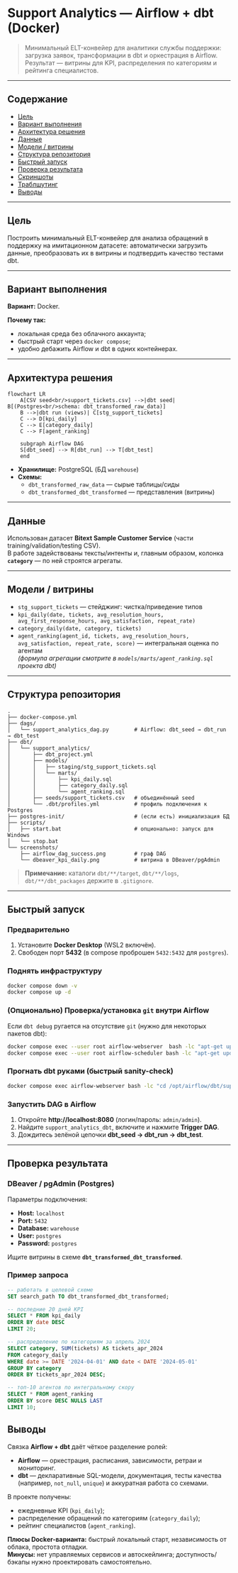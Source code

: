 # Support Analytics — Airflow + dbt (Docker)

> Минимальный ELT-конвейер для аналитики службы поддержки: загрузка заявок, трансформации в dbt и оркестрация в Airflow. Результат — витрины для KPI, распределения по категориям и рейтинга специалистов.

---

## Содержание

- [Цель](#цель)
- [Вариант выполнения](#вариант-выполнения)
- [Архитектура решения](#архитектура-решения)
- [Данные](#данные)
- [Модели / витрины](#модели--витрины)
- [Структура репозитория](#структура-репозитория)
- [Быстрый запуск](#быстрый-запуск)
- [Проверка результата](#проверка-результата)
- [Скриншоты](#скриншоты)
- [Траблшутинг](#траблшутинг)
- [Выводы](#выводы)

---

## Цель

Построить минимальный ELT-конвейер для анализа обращений в поддержку на имитационном датасете: автоматически загрузить данные, преобразовать их в витрины и подтвердить качество тестами dbt.

---

## Вариант выполнения

**Вариант:** Docker.

**Почему так:**
- локальная среда без облачного аккаунта;
- быстрый старт через `docker compose`;
- удобно дебажить Airflow и dbt в одних контейнерах.

---

## Архитектура решения

```mermaid
flowchart LR
    A[CSV seed<br/>support_tickets.csv] -->|dbt seed| B[(Postgres<br/>schema: dbt_transformed_raw_data)]
    B -->|dbt run (views)| C[stg_support_tickets]
    C --> D[kpi_daily]
    C --> E[category_daily]
    C --> F[agent_ranking]

    subgraph Airflow DAG
    S[dbt_seed] --> R[dbt_run] --> T[dbt_test]
    end
```

- **Хранилище:** PostgreSQL (БД `warehouse`)
- **Схемы:**
  - `dbt_transformed_raw_data` — сырые таблицы/сиды
  - `dbt_transformed_dbt_transformed` — представления (витрины)

---

## Данные

Использован датасет **Bitext Sample Customer Service** (части training/validation/testing CSV).  
В работе задействованы тексты/интенты и, главным образом, колонка **`category`** — по ней строятся агрегаты.

---

## Модели / витрины

- `stg_support_tickets` — стейджинг: чистка/приведение типов
- `kpi_daily(date, tickets, avg_resolution_hours, avg_first_response_hours, avg_satisfaction, repeat_rate)`
- `category_daily(date, category, tickets)`
- `agent_ranking(agent_id, tickets, avg_resolution_hours, avg_satisfaction, repeat_rate, score)` — интегральная оценка по агентам  
  *(формула агрегации смотрите в `models/marts/agent_ranking.sql` проекта dbt)*

---

## Структура репозитория

```
.
├── docker-compose.yml
├── dags/
│   └── support_analytics_dag.py        # Airflow: dbt_seed → dbt_run → dbt_test
├── dbt/
│   └── support_analytics/
│       ├── dbt_project.yml
│       ├── models/
│       │   ├── staging/stg_support_tickets.sql
│       │   └── marts/
│       │       ├── kpi_daily.sql
│       │       ├── category_daily.sql
│       │       └── agent_ranking.sql
│       ├── seeds/support_tickets.csv   # объединённый seed
│       └── .dbt/profiles.yml           # профиль подключения к Postgres
├── postgres-init/                      # (если есть) инициализация БД
├── scripts/
│   ├── start.bat                       # опционально: запуск для Windows
│   └── stop.bat
└── screenshots/
    ├── airflow_dag_success.png         # граф DAG
    └── dbeaver_kpi_daily.png           # витрина в DBeaver/pgAdmin
```

> **Примечание:** каталоги `dbt/**/target`, `dbt/**/logs`, `dbt/**/dbt_packages` держите в `.gitignore`.

---

## Быстрый запуск

### Предварительно
1. Установите **Docker Desktop** (WSL2 включён).
2. Свободен порт **5432** (в compose проброшен `5432:5432` для `postgres`).

### Поднять инфраструктуру
```bash
docker compose down -v
docker compose up -d
```

### (Опционально) Проверка/установка `git` внутри Airflow

Если `dbt debug` ругается на отсутствие `git` (нужно для некоторых пакетов dbt):

```bash
docker compose exec --user root airflow-webserver  bash -lc "apt-get update && apt-get install -y git && rm -rf /var/lib/apt/lists/*"
docker compose exec --user root airflow-scheduler bash -lc "apt-get update && apt-get install -y git && rm -rf /var/lib/apt/lists/*"
```

### Прогнать dbt руками (быстрый sanity-check)
```bash
docker compose exec airflow-webserver bash -lc "cd /opt/airflow/dbt/support_analytics && dbt debug && dbt seed && dbt run && dbt test"
```

### Запустить DAG в Airflow
1. Откройте **http://localhost:8080** (логин/пароль: `admin/admin`).
2. Найдите `support_analytics_dbt`, включите и нажмите **Trigger DAG**.
3. Дождитесь зелёной цепочки **dbt_seed → dbt_run → dbt_test**.

---

## Проверка результата

### DBeaver / pgAdmin (Postgres)

Параметры подключения:
- **Host:** `localhost`
- **Port:** `5432`
- **Database:** `warehouse`
- **User:** `postgres`
- **Password:** `postgres`

Ищите витрины в схеме **`dbt_transformed_dbt_transformed`**.

### Пример запроса

```sql
-- работать в целевой схеме
SET search_path TO dbt_transformed_dbt_transformed;

-- последние 20 дней KPI
SELECT * FROM kpi_daily
ORDER BY date DESC
LIMIT 20;

-- распределение по категориям за апрель 2024
SELECT category, SUM(tickets) AS tickets_apr_2024
FROM category_daily
WHERE date >= DATE '2024-04-01' AND date < DATE '2024-05-01'
GROUP BY category
ORDER BY tickets_apr_2024 DESC;

-- топ-10 агентов по интегральному скору
SELECT * FROM agent_ranking
ORDER BY score DESC NULLS LAST
LIMIT 10;
```

## Выводы

Связка **Airflow + dbt** даёт чёткое разделение ролей:
- **Airflow** — оркестрация, расписания, зависимости, ретраи и мониторинг.
- **dbt** — декларативные SQL-модели, документация, тесты качества (например, `not_null`, `unique`) и аккуратная работа со схемами.

В проекте получены:
- ежедневные KPI (`kpi_daily`);
- распределение обращений по категориям (`category_daily`);
- рейтинг специалистов (`agent_ranking`).

**Плюсы Docker-варианта:** быстрый локальный старт, независимость от облака, простота отладки.  
**Минусы:** нет управляемых сервисов и автоскейлинга; доступность/бэкапы нужно проектировать самостоятельно.


